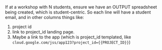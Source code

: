 If at a workshop with N students, ensure we have an OUTPUT spreadsheet being created, which is student-centric.
So each line will have a  student email, and in other columns things like:

1. project id
2. link to project_id landing page.
3. Maybe a link to the app (which is project_id templated, like `cloud.google.com/jss/app123?project_id={{PROJECT_ID}}`)
